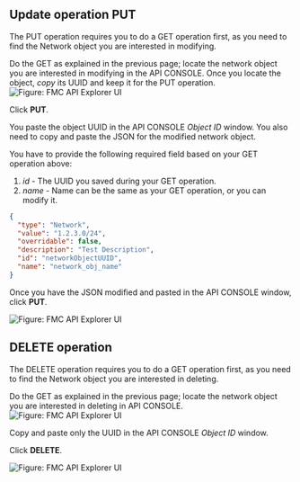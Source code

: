 ## Update operation PUT

The PUT operation requires you to do a GET operation first, as you need to find the Network object you are interested in modifying.

Do the GET as explained in the previous page; locate the network object you are interested in modifying in the API CONSOLE. Once you locate the object, *copy* its UUID and keep it for the PUT operation.
![Figure: FMC API Explorer UI](/posts/files/firepower-restapi-112/assets/images/pic5.PNG)

Click **PUT**.

You paste the object UUID in the API CONSOLE *Object ID* window. You also need to copy and paste the JSON for the modified network object.

You have to provide the following required field based on your GET operation above:
1. *id* - The UUID you saved during your GET operation.
2. *name*  - Name can be the same as your GET operation, or you can modify it.

```JSON
{
  "type": "Network",
  "value": "1.2.3.0/24",
  "overridable": false,
  "description": "Test Description",
  "id": "networkObjectUUID",         
  "name": "network_obj_name"
}
```

Once you have the JSON modified and pasted in the API CONSOLE window, click **PUT**.

![Figure: FMC API Explorer UI](/posts/files/firepower-restapi-112/assets/images/pic6.PNG)


## DELETE operation

The DELETE operation requires you to do a GET operation first, as you need to find the Network object you are interested in deleting.

Do the GET as explained in the previous page; locate the network object you are interested in deleting in API CONSOLE.
![Figure: FMC API Explorer UI](/posts/files/firepower-restapi-112/assets/images/pic5.PNG)

Copy and paste only the UUID in the API CONSOLE *Object ID*  window.

Click **DELETE**.

![Figure: FMC API Explorer UI](/posts/files/firepower-restapi-112/assets/images/pic7.PNG)
